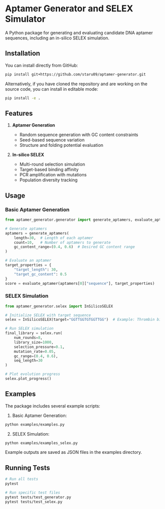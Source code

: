 # Aptamer Generator and SELEX Simulator

A Python package for generating and evaluating candidate DNA aptamer sequences, including an in-silico SELEX simulation.

## Installation

You can install directly from GitHub:

```bash
pip install git+https://github.com/staru09/aptamer-generator.git
```

Alternatively, if you have cloned the repository and are working on the source code, you can install in editable mode:

```bash
pip install -e .
```

## Features

1. **Aptamer Generation**
   - Random sequence generation with GC content constraints
   - Seed-based sequence variation
   - Structure and folding potential evaluation

2. **In-silico SELEX**
   - Multi-round selection simulation
   - Target-based binding affinity
   - PCR amplification with mutations
   - Population diversity tracking

## Usage

### Basic Aptamer Generation

```python
from aptamer_generator.generator import generate_aptamers, evaluate_aptamer

# Generate aptamers
aptamers = generate_aptamers(
    length=30,  # Length of each aptamer
    count=10,   # Number of aptamers to generate
    gc_content_range=(0.4, 0.6)  # Desired GC content range
)

# Evaluate an aptamer
target_properties = {
    "target_length": 30,
    "target_gc_content": 0.5
}
score = evaluate_aptamer(aptamers[0]["sequence"], target_properties)
```

### SELEX Simulation

```python
from aptamer_generator.selex import InSilicoSELEX

# Initialize SELEX with target sequence
selex = InSilicoSELEX(target="GGTTGGTGTGGTTGG")  # Example: Thrombin binding aptamer

# Run SELEX simulation
final_library = selex.run(
    num_rounds=8,
    library_size=1000,
    selection_pressure=0.1,
    mutation_rate=0.05,
    gc_range=(0.4, 0.6),
    seq_length=30
)

# Plot evolution progress
selex.plot_progress()
```

## Examples

The package includes several example scripts:

1. Basic Aptamer Generation:
```bash
python examples/examples.py
```

2. SELEX Simulation:
```bash
python examples/examples_selex.py
```

Example outputs are saved as JSON files in the examples directory.

## Running Tests

```bash
# Run all tests
pytest

# Run specific test files
pytest tests/test_generator.py
pytest tests/test_selex.py
```
